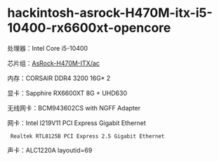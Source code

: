 # hackintosh-asrock-H470M-itx-i5-10400-rx6600xt-opencore

处理器：Intel Core i5-10400

芯片组：[AsRock-H470M-ITX/ac](http://www.asrockchina.com.cn/mb/Intel/H470M-ITXac/index.cn.asp#Specification)

内存：CORSAIR DDR4 3200 16G* 2

显卡：Sapphire RX6600XT 8G + UHD630

无线网卡：BCM943602CS with NGFF Adapter

网卡：Intel I219V11 PCI Express Gigabit Ethernet

     Realtek RTL8125B PCI Express 2.5 Gigabit Ethernet
     
声卡：ALC1220A layoutid=69
